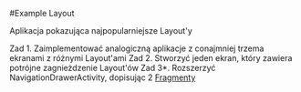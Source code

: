 #Example Layout

Aplikacja pokazująca najpopularniejsze Layout'y 


Zad 1. Zaimplementować analogiczną aplikacje z conajmniej trzema ekranami z różnymi Layout'ami
Zad 2. Stworzyć jeden ekran, który zawiera potrójne zagnieżdzenie Layout'ów
Zad 3*. Rozszerzyć NavigationDrawerActivity, dopisując 2 <a href="https://developer.android.com/guide/components/fragments.html">Fragmenty</a>